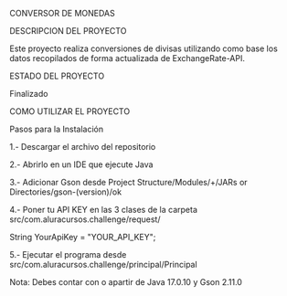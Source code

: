 CONVERSOR DE MONEDAS


DESCRIPCION DEL PROYECTO

Este proyecto realiza conversiones de divisas utilizando como base los datos recopilados de forma actualizada de ExchangeRate-API.


ESTADO DEL PROYECTO

Finalizado


COMO UTILIZAR EL PROYECTO

Pasos para la Instalación

1.- Descargar el archivo del repositorio

2.- Abrirlo en un IDE que ejecute Java

3.- Adicionar Gson desde Project Structure/Modules/+/JARs or Directories/gson-(version)/ok

4.- Poner tu API KEY en las 3 clases de la carpeta src/com.aluracursos.challenge/request/

String YourApiKey = "YOUR_API_KEY";

5.- Ejecutar el programa desde src/com.aluracursos.challenge/principal/Principal

Nota: Debes contar con o apartir de Java 17.0.10 y Gson 2.11.0
